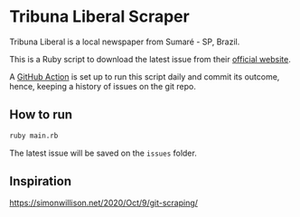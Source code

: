 # Tribuna Liberal Scraper

Tribuna Liberal is a local newspaper from Sumaré - SP, Brazil.

This is a Ruby script to download the latest issue from their [official website](https://www.tribunaliberal.com.br/).

A [GitHub Action](https://github.com/glaucocustodio/tribuna-liberal-scraper/blob/master/.github/workflows/downloader.yml) is set up to run this script daily and commit its outcome, hence, keeping a history of issues on the git repo.

## How to run

```sh
ruby main.rb
```

The latest issue will be saved on the `issues` folder.

## Inspiration
 
https://simonwillison.net/2020/Oct/9/git-scraping/
